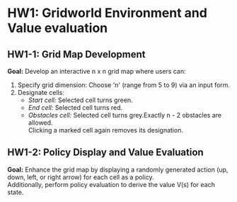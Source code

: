 # HW1: Gridworld Environment and Value evaluation

## HW1-1: Grid Map Development
**Goal:**
Develop an interactive n x n grid map where users can:
1. Specify grid dimension: Choose 'n' (range from 5 to 9) via an input form.
2. Designate cells:
   - *Start cell:* Selected cell turns green.
   - *End cell:* Selected cell turns red.
   - *Obstacles cell:* Selected cell turns grey.Exactly n - 2 obstacles are allowed.    
Clicking a marked cell again removes its designation.


## HW1-2: Policy Display and Value Evaluation
**Goal:**
Enhance the grid map by displaying a randomly generated action (up, down, left, or right arrow) for each cell as a policy.    
Additionally, perform policy evaluation to derive the value V(s) for each state.
